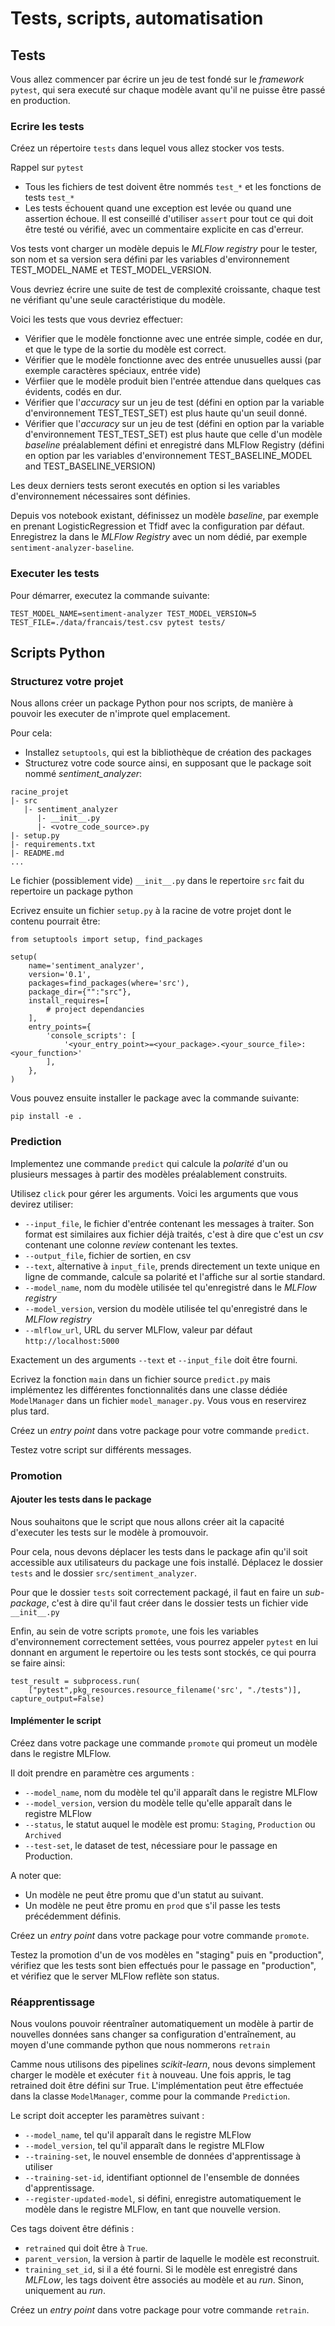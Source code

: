 # Tests, scripts, automatisation

## Tests

Vous allez commencer par écrire un jeu de test fondé sur le _framework_ `pytest`, qui sera executé sur chaque modèle avant qu'il ne puisse être passé en production.

### Ecrire les tests

Créez un répertoire `tests` dans lequel vous allez stocker vos tests.

Rappel sur `pytest`
- Tous les fichiers de test doivent être nommés `test_*` et les fonctions de tests `test_*`
- Les tests échouent quand une exception est levée ou quand une assertion échoue. Il est conseillé d'utiliser `assert` pour tout ce qui doit être testé ou vérifié, avec un commentaire explicite en cas d'erreur.

Vos tests vont charger un modèle depuis le _MLFlow registry_ pour le tester, son nom et sa version sera défini par les variables d'environnement TEST_MODEL_NAME et TEST_MODEL_VERSION.

Vous devriez écrire une suite de test de complexité croissante, chaque test ne vérifiant qu'une seule caractéristique du modèle.

Voici les tests que vous devriez effectuer:
- Vérifier que le modèle fonctionne avec une entrée simple, codée en dur, et que le type de la sortie du modèle est correct.
- Vérifier que le modèle fonctionne avec des entrée unusuelles aussi (par exemple caractères spéciaux, entrée vide)
- Vérfiier que le modèle produit bien l'entrée attendue dans quelques cas évidents, codés en dur.
- Vérifier que l'_accuracy_ sur un jeu de test (défini en option par la variable d'environnement TEST_TEST_SET) est plus haute qu'un seuil donné.
- Vérifier que l'_accuracy_ sur un jeu de test (défini en option par la variable d'environnement TEST_TEST_SET) est plus haute que celle d'un modèle _baseline_ préalablement défini et enregistré dans MLFlow Registry (défini en option par les variables d'environnement TEST_BASELINE_MODEL and TEST_BASELINE_VERSION)

Les deux derniers tests seront executés en option si les variables d'environnement nécessaires sont définies.

Depuis vos notebook existant, définissez un modèle _baseline_, par exemple en prenant LogisticRegression et Tfidf avec la configuration par défaut. Enregistrez la dans le _MLFlow Registry_ avec un nom dédié, par exemple `sentiment-analyzer-baseline`.

### Executer les tests

Pour démarrer, executez la commande suivante:

```
TEST_MODEL_NAME=sentiment-analyzer TEST_MODEL_VERSION=5 TEST_FILE=./data/francais/test.csv pytest tests/
```

## Scripts Python

### Structurez votre projet

Nous allons créer un package Python pour nos scripts, de manière à pouvoir les executer de n'improte quel emplacement.

Pour cela:
* Installez `setuptools`, qui est la bibliothèque de création des packages
* Structurez votre code source ainsi, en supposant que le package soit nommé _sentiment_analyzer_:

```
racine_projet
|- src
   |- sentiment_analyzer
      |- __init__.py
      |- <votre_code_source>.py
|- setup.py
|- requirements.txt
|- README.md
...

```
 
Le fichier (possiblement vide) `__init__.py`  dans le repertoire `src` fait du repertoire un package python

Ecrivez ensuite un fichier `setup.py` à la racine de votre projet dont le contenu pourrait être:
```
from setuptools import setup, find_packages

setup(
    name='sentiment_analyzer',
    version='0.1',
    packages=find_packages(where='src'),
    package_dir={"":"src"},    
    install_requires=[
        # project dependancies
    ],
    entry_points={
        'console_scripts': [
            '<your_entry_point>=<your_package>.<your_source_file>:<your_function>'
        ],
    },
)
```

Vous pouvez ensuite installer le package avec la commande suivante:
```
pip install -e .
```

### Prediction 

Implementez une commande `predict` qui calcule la _polarité_ d'un ou plusieurs messages à partir des modèles préalablement construits.

Utilisez `click` pour gérer les arguments. Voici les arguments que vous devirez utiliser:
- `--input_file`, le fichier d'entrée contenant les messages à traiter. Son format est similaires aux fichier déjà traités, c'est à dire que c'est un _csv_ contenant une colonne _review_ contenant les textes.
- `--output_file`, fichier de sortien, en csv
- `--text`, alternative à `input_file`, prends directement un texte unique en ligne de commande, calcule sa polarité et l'affiche sur al sortie standard.
- `--model_name`, nom du modèle utilisée tel qu'enregistré dans le _MLFlow registry_
- `--model_version`, version du modèle utilisée tel qu'enregistré dans le _MLFlow registry_
- `--mlflow_url`, URL du server MLFlow, valeur par défaut `http://localhost:5000`

Exactement un des arguments `--text` et `--input_file` doit être fourni.

Ecrivez la fonction `main` dans un fichier source `predict.py` mais implémentez les différentes fonctionnalités dans une classe dédiée `ModelManager` dans un fichier `model_manager.py`. Vous vous en reservirez plus tard.

Créez un _entry point_ dans votre package pour votre commande `predict`.

Testez votre script sur différents messages.

### Promotion

#### Ajouter les tests dans le package

Nous souhaitons que le script que nous allons créer ait la capacité d'executer les tests sur le modèle à promouvoir.

Pour cela, nous devons déplacer les tests dans le package afin qu'il soit accessible aux utilisateurs du package une fois installé. Déplacez le dossier `tests` and le dossier `src/sentiment_analyzer`.

Pour que le dossier `tests` soit correctement packagé, il faut en faire un _sub-package_, c'est à dire qu'il faut créer dans le dossier tests un fichier vide `__init__.py`

Enfin, au sein de votre scripts `promote`, une fois les variables d'environnement correctement settées, vous pourrez appeler `pytest` en lui donnant en argument le repertoire ou les tests sont stockés, ce qui pourra se faire ainsi:

```
test_result = subprocess.run(
    ["pytest",pkg_resources.resource_filename('src', "./tests")], capture_output=False)
```

#### Implémenter le script

Créez dans votre package une commande `promote` qui promeut un modèle dans le registre MLFlow.

Il doit prendre en paramètre ces arguments :

- `--model_name`, nom du modèle tel qu'il apparaît dans le registre MLFlow
- `--model_version`, version du modèle telle qu'elle apparaît dans le registre MLFlow
- `--status`, le statut auquel le modèle est promu: `Staging`, `Production` ou `Archived`
- `--test-set`, le dataset de test, nécessiare pour le passage en Production.

A noter que:
- Un modèle ne peut être promu que d'un statut au suivant.
- Un modèle ne peut être promu en `prod` que s'il passe les tests précédemment définis.

Créez un _entry point_ dans votre package pour votre commande `promote`.

Testez la promotion d'un de vos modèles en "staging" puis en "production", vérifiez que les tests sont bien effectués pour le passage en "production", et vérifiez que le server MLFlow reflète son status.

### Réapprentissage

Nous voulons pouvoir réentraîner automatiquement un modèle à partir de nouvelles données sans changer sa configuration d'entraînement, au moyen d'une commande python que nous nommerons `retrain`

Camme nous utilisons des pipelines _scikit-learn_, nous devons simplement charger le modèle et exécuter `fit` à nouveau. Une fois appris, le tag retrained doit être défini sur True. L'implémentation peut être effectuée dans la classe `ModelManager`, comme pour la commande `Prediction`.

Le script doit accepter les paramètres suivant :

- `--model_name`, tel qu'il apparaît dans le registre MLFlow
- `--model_version`, tel qu'il apparaît dans le registre MLFlow
- `--training-set`, le nouvel ensemble de données d'apprentissage à utiliser
- `--training-set-id`, identifiant optionnel de l'ensemble de données d'apprentissage.
- `--register-updated-model`, si défini, enregistre automatiquement le modèle dans le registre MLFlow, en tant que nouvelle version.

Ces tags doivent être définis :
- `retrained` qui doit être à `True`.
- `parent_version`, la version à partir de laquelle le modèle est reconstruit.
- `training_set_id`, si il a été fourni.
Si le modèle est enregistré dans _MLFLow_, les tags doivent être associés au modèle et au _run_. Sinon, uniquement au _run_.

Créez un _entry point_ dans votre package pour votre commande `retrain`.
